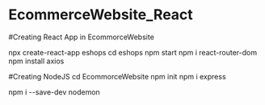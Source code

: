 # EcommerceWebsite_React

#Creating React App in EcommorceWebsite

npx create-react-app eshops
cd eshops
npm start
npm i react-router-dom
 npm install axios

#Creating NodeJS
cd EcommorceWebsite
npm init
npm i express

npm i --save-dev nodemon